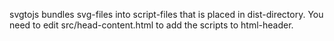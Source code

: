 svgtojs bundles svg-files into script-files that is placed in dist-directory.
You need to edit src/head-content.html to add the scripts to html-header.